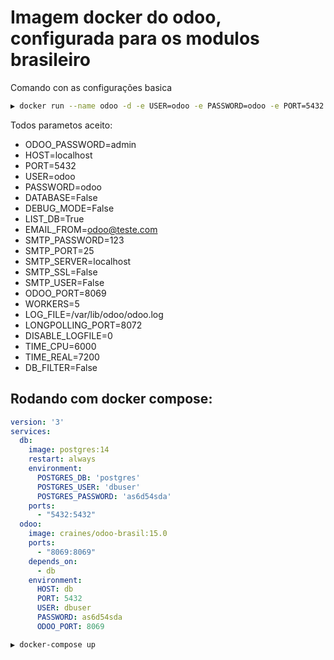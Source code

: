 # Imagem docker do odoo, configurada para os modulos brasileiro 

Comando con as configurações basica

```bash
▶ docker run --name odoo -d -e USER=odoo -e PASSWORD=odoo -e PORT=5432 craines/odoo-brasil:15.0
```

Todos parametos aceito:

* ODOO_PASSWORD=admin
* HOST=localhost
* PORT=5432
* USER=odoo
* PASSWORD=odoo
* DATABASE=False
* DEBUG_MODE=False
* LIST_DB=True
* EMAIL_FROM=odoo@teste.com
* SMTP_PASSWORD=123
* SMTP_PORT=25
* SMTP_SERVER=localhost
* SMTP_SSL=False
* SMTP_USER=False
* ODOO_PORT=8069
* WORKERS=5
* LOG_FILE=/var/lib/odoo/odoo.log
* LONGPOLLING_PORT=8072
* DISABLE_LOGFILE=0
* TIME_CPU=6000
* TIME_REAL=7200
* DB_FILTER=False

Rodando com docker compose:
---------------------
```yaml
version: '3'
services:
  db:
    image: postgres:14
    restart: always
    environment:
      POSTGRES_DB: 'postgres'
      POSTGRES_USER: 'dbuser'
      POSTGRES_PASSWORD: 'as6d54sda'
    ports:
      - "5432:5432"
  odoo:
    image: craines/odoo-brasil:15.0
    ports:
      - "8069:8069"
    depends_on:
      - db
    environment:
      HOST: db
      PORT: 5432
      USER: dbuser
      PASSWORD: as6d54sda
      ODOO_PORT: 8069
```
```bash
▶ docker-compose up
```
